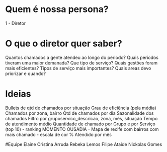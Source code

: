 # Quem é nossa persona?
1 - Diretor

# O que o diretor quer saber?
Quantos chamados a gente atendeu ao longo do periodo?
Quais periodos tiveram uma maior demanada? Que tipo de serviço?
Quais gestões foram mais eficientes?
Tipos de serviço mais importantes?
Quais areas devo priorizar e quando?


# Ideias
Bullets de qtd de chamados por situação 
Grau de eficiência (pela média)
Chamados por zona, bairro
Qtd de chamados por dia
Sazonalidade dos chamados
Filtro por gruposervico_descricao, zona,  mês, situação
Tempo de atendimento médio
Quantidade de chamado por Grupo e por Serviço (top 10) - ranking
MOMENTO OUSADIA - Mapa de recife com bairros com mais chamado - escala de cor
% Atendido por mês

#Equipe
Elaine Cristina Arruda
Rebeka Lemos
Filipe Ataide
Nickolas Gomes
